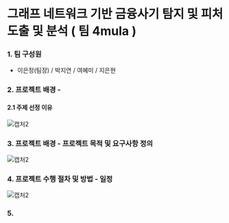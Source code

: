 # 그래프 네트워크 기반 금융사기 탐지 및 피처 도출 및 분석 ( 팀 4mula )
### 1. 팀 구성원
* 이은정(팀장) / 박지연 / 여혜미 / 지은현
  
### 2. 프로젝트 배경 - 
#### 2.1 주제 선정 이유
![캡처2](https://github.com/user-attachments/assets/f59566a9-26c1-42bd-9b12-504955b77422)

### 3. 프로젝트 배경 - 프로젝트 목적 및 요구사항 정의
![캡처2](https://github.com/user-attachments/assets/9dc32bbd-c150-42a8-b3d6-102df6d2661a)

### 4. 프로젝트 수행 절차 및 방법 - 일정
![캡처2](https://github.com/user-attachments/assets/e0e6cf9a-25dd-425f-b643-2c94d2c8f097)

### 5. 
